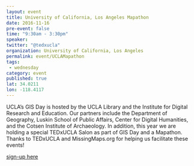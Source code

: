 ```yaml
---
layout: event
title: University of California, Los Angeles Mapathon
date: 2016-11-16
pre-event: false
time: "9:30am - 3:30pm"
speaker: 
twitter: "@tedxucla"
organization: University of California, Los Angeles
permalink: event/UCLAMapathon
tags: 
 - wednesday
category: event
published: true
lat: 34.0211
lon: -118.4117
---
```


UCLA’s GIS Day is hosted by the UCLA Library and the Institute for Digital Research and Education. 
Our partners include the Department of Geography, Luskin School of Public Affairs, Center for Digital Humanities, 
and the Cotsen Institute of Archaeology. In addition, this year we are holding a special TEDxUCLA Salon as part of 
GIS Day and a Mapathon. Thanks to TEDxUCLA and MissingMaps.org for helping us facilitate these events!

[sign-up here](https://www.eventbrite.com/e/ucla-gisday-2016-registration-28511348210)
